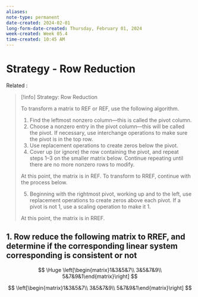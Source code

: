 ```yaml
---
aliases:
note-type: permanent
date-created: 2024-02-01
long-form-date-created: Thursday, February 01, 2024
week-created: Week 05.4
time-created: 10:45 AM
---
```


# Strategy - Row Reduction

Related :

> [!info] Strategy: Row Reduction
>
> To transform a matrix to REF or REF, use the following algorithm.
>
> 1. Find the leftmost nonzero column—this is called the pivot column.
> 2. Choose a nonzero entry in the pivot column—this will be called the pivot. If necessary, use interchange operations to make sure the pivot is in the top row.
> 3. Use replacement operations to create zeros below the pivot.
> 4. Cover up (or ignore) the row containing the pivot, and repeat steps 1–3 on the smaller matrix below. Continue repeating until there are no more nonzero rows to modify.
>
> At this point, the matrix is in REF. To transform to RREF, continue with the process below.
>
> 5.  Beginning with the rightmost pivot, working up and to the left, use replacement operations to create zeros above each pivot. If a pivot is not 1, use a scaling operation to make it 1.
>
> At this point, the matrix is in RREF.

## 1. Row reduce the following matrix to RREF, and determine if the corresponding linear system corresponding is consistent or not

$$
\Huge
\left[\begin{matrix}1&3&5&7\\ 3&5&7&9\\ 5&7&9&1\end{matrix}\right]
$$

$$
\left[\begin{matrix}1&3&5&7\\ 3&5&7&9\\ 5&7&9&1\end{matrix}\right]
$$
